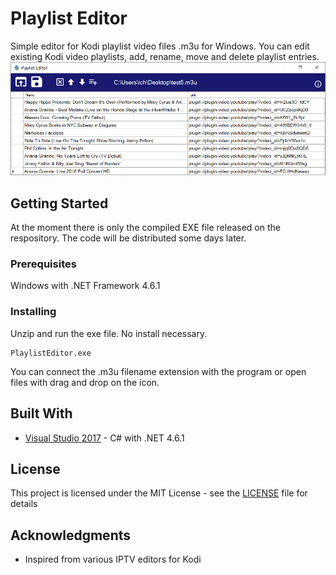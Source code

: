 # Playlist Editor
Simple editor for Kodi playlist video files .m3u for Windows.
You can edit existing Kodi video playlists, add, rename, move and delete playlist entries. 
![UI](PlaylistEditor.PNG)

## Getting Started

At the moment there is only the compiled EXE file released on the respository. The code will be distributed some days later.


### Prerequisites

Windows with .NET Framework 4.6.1



### Installing

Unzip and run the exe file. No install necessary.


```
PlaylistEditor.exe
```


You can connect the .m3u filename extension with the program or open files with drag and drop on the icon.




## Built With

* [Visual Studio 2017](https://visualstudio.microsoft.com/) - C# with .NET 4.6.1


## License

This project is licensed under the MIT License - see the [LICENSE](LICENSE) file for details

## Acknowledgments

* Inspired from various IPTV editors for Kodi

